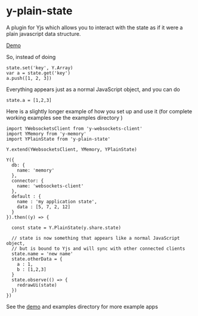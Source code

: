 y-plain-state
=============

A plugin for Yjs which allows you to interact with the state as if it were
a plain javascript data structure.

[Demo](https://lukebarlow.github.io/y-plain-state/)

So, instead of doing

```
state.set('key', Y.Array)
var a = state.get('key')
a.push([1, 2, 3])
```

Everything appears just as a normal JavaScript object, and you can do

```
state.a = [1,2,3]
```

Here is a slightly longer example of how you set up and use it (for complete
working examples see the examples directory )


```
import YWebsocketsClient from 'y-websockets-client'
import YMemory from 'y-memory'
import YPlainState from 'y-plain-state'

Y.extend(YWebsocketsClient, YMemory, YPlainState)

Y({
  db: {
    name: 'memory'
  },
  connector: {
    name: 'websockets-client'
  },
  default : {
    name : 'my application state',
    data : [5, 7, 2, 12]
  }
}).then((y) => {

  const state = Y.PlainState(y.share.state)

  // state is now something that appears like a normal JavaScript object,
  // but is bound to Yjs and will sync with other connected clients
  state.name = 'new name'
  state.otherData = {
    a : 1,
    b : [1,2,3]
  }
  state.observe(() => {
    redrawUi(state)
  })
})

```

See the [demo](https://lukebarlow.github.io/y-plain-state/) and examples directory for more example apps